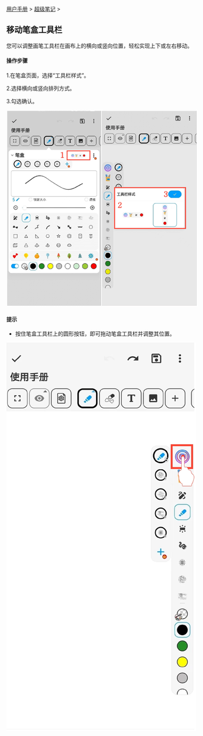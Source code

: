 [用户手册](/dragonnest/drawnote/manual) > [超级笔记](/dragonnest/drawnote/manual/super_note) >

移动笔盒工具栏
---

您可以调整画笔工具栏在画布上的横向或竖向位置，轻松实现上下或左右移动。

#### 操作步骤

1.在笔盒页面，选择“工具栏样式”。

2.选择横向或竖向排列方式。

3.勾选确认。

![](imgs/move_pencil_toolbar.png)

#### 提示
- 按住笔盒工具栏上的圆形按钮，即可拖动笔盒工具栏并调整其位置。

![](imgs/move_pencil_toolbar2.png)
